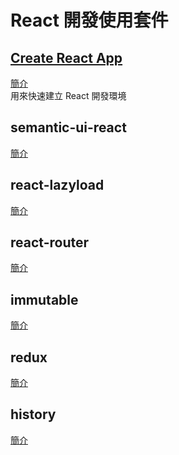 # React 開發使用套件

## [Create React App](https://github.com/facebook/create-react-app)
[簡介](https://github.com/alex1290/react-study/blob/master/guide/create-react-app.md) </br >
用來快速建立 React 開發環境

## semantic-ui-react
[簡介](https://github.com/alex1290/react-study/blob/master/guide/semantic-ui-react.md) </br >

## react-lazyload
[簡介](https://github.com/alex1290/react-study/blob/master/guide/react-lazyload.md) </br >

## react-router
[簡介](https://github.com/alex1290/react-study/blob/master/guide/react-router.md) </br >

## immutable
[簡介](https://github.com/alex1290/react-study/blob/master/guide/immutable.md) </br >

## redux
[簡介](https://github.com/alex1290/react-study/blob/master/guide/redux.md) </br >

## history
[簡介](https://github.com/alex1290/react-study/blob/master/guide/history.md) </br >



